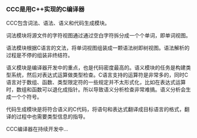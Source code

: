 ### CCC是用C++实现的C编译器



CCC包含词法、语法、语义和代码生成模块。

词法模块将源文件的字符视图通过通过空白字符拆分成一个个单词，即单词视图。

语法模块根据C语言的文法，将单词视图组装成一颗语法树即树视图。语法解析的过程是不停的组装非终结符。

语义模块是编译器开发中的重点，也是代码密度最高的。语义模块的任务是构建类型系统，然后对表达式运算做类型检查。C语言支持的运算符是非常多的，同时C语言对于数组、函数、类型限定符的一些规定并不太形式化，比如在表达式运算时，数组和函数可以退化成指针。所以导致语义分析检查非常难搞。语义分析会生成一个个符号。

代码生成模块是将符合语义的C代码，将语句和表达式翻译成目标语言的格式，翻译的过程中也需要类型信息的指导。



CCC编译器在持续开发中...



